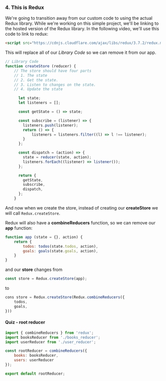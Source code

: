 ### 4. This is Redux

We're going to transition away from our custom code to using the actual  Redux library. While we're working on this simple project, we'll be  linking to the hosted version of the Redux library. In the following  video, we'll use this code to link to redux:

```html
<script src="https://cdnjs.cloudflare.com/ajax/libs/redux/3.7.2/redux.min.js"></script>
```

This will replace all of our *Library Code* so we can remove it from our app.

```js
// Library Code
function createStore (reducer) {
    // The store should have four parts
    // 1. The state
    // 2. Get the state.
    // 3. Listen to changes on the state.
    // 4. Update the state

      let state;
      let listeners = [];

      const getState = () => state;

      const subscribe = (listener) => {
        listeners.push(listener);
        return () => {
            listeners = listeners.filter((l) => l !== listener);
        }
      };

      const dispatch = (action) => {
        state = reducer(state, action);
        listeners.forEach((listener) => listener());
      };

      return {
        getState,
        subscribe,
        dispatch,
      };
    }
```

And now when we create the store, instead of creating our **createStore** we will call `Redux.createStore`.

Redux will also have a **combineReducers** function, so we can remove our **app** function:

```js
function app (state = {}, action) {
    return {
        todos: todos(state.todos, action),
        goals: goals(state.goals, action),
    }
}
```

and our **store** changes from

```js
const store = Redux.createStore(app);
```

to

```js
cons store = Redux.createStore(Redux.combineReducers({
    todos,
    goals,
}))
```

#### Quiz - root reducer

```js
import { combineReducers } from 'redux';
import booksReducer from './books_reducer';
import userReducer from './user_reducer';

const rootReducer = combineReducers({
    books: booksReducer,
    users: userReducer
});

export default rootReducer;
```

